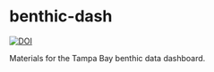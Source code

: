 # benthic-dash

[![DOI](https://zenodo.org/badge/DOI/10.5281/zenodo.15083034.svg)](https://doi.org/10.5281/zenodo.7647206)

Materials for the Tampa Bay benthic data dashboard.

